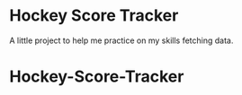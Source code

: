 # Hockey Score Tracker 

A little project to help me practice on my skills fetching data. 
# Hockey-Score-Tracker
